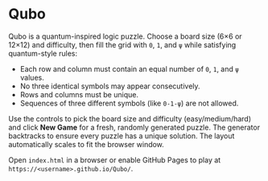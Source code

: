 # Qubo

Qubo is a quantum-inspired logic puzzle. Choose a board size (6×6 or 12×12) and difficulty, then fill the grid with `0`, `1`, and `ψ` while satisfying quantum-style rules:

- Each row and column must contain an equal number of `0`, `1`, and `ψ` values.
- No three identical symbols may appear consecutively.
- Rows and columns must be unique.
- Sequences of three different symbols (like `0-1-ψ`) are not allowed.

Use the controls to pick the board size and difficulty (easy/medium/hard) and click **New Game** for a fresh, randomly generated puzzle. The generator backtracks to ensure every puzzle has a unique solution. The layout automatically scales to fit the browser window.

Open `index.html` in a browser or enable GitHub Pages to play at `https://<username>.github.io/Qubo/`.
